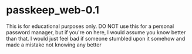 # passkeep_web-0.1

This is for educational purposes only. DO NOT use this for a personal password manager, but if you're on here, I would assume you know better than that. I would just feel bad if someone stumbled upon it somehow and made a mistake not knowing any better
